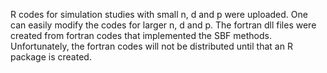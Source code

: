 R codes for simulation studies with small n, d and p were uploaded. One can easily modify the codes for larger n, d and p. The fortran dll files were created from fortran codes that implemented the SBF methods. Unfortunately, the fortran codes will not be distributed until that an R package is created.
